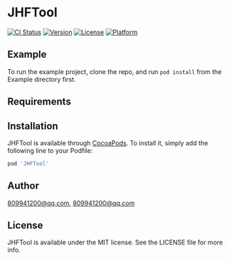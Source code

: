 # JHFTool

[![CI Status](https://img.shields.io/travis/809941200@qq.com/JHFTool.svg?style=flat)](https://travis-ci.org/809941200@qq.com/JHFTool)
[![Version](https://img.shields.io/cocoapods/v/JHFTool.svg?style=flat)](https://cocoapods.org/pods/JHFTool)
[![License](https://img.shields.io/cocoapods/l/JHFTool.svg?style=flat)](https://cocoapods.org/pods/JHFTool)
[![Platform](https://img.shields.io/cocoapods/p/JHFTool.svg?style=flat)](https://cocoapods.org/pods/JHFTool)

## Example

To run the example project, clone the repo, and run `pod install` from the Example directory first.

## Requirements

## Installation

JHFTool is available through [CocoaPods](https://cocoapods.org). To install
it, simply add the following line to your Podfile:

```ruby
pod 'JHFTool'
```

## Author

809941200@qq.com, 809941200@qq.com

## License

JHFTool is available under the MIT license. See the LICENSE file for more info.
